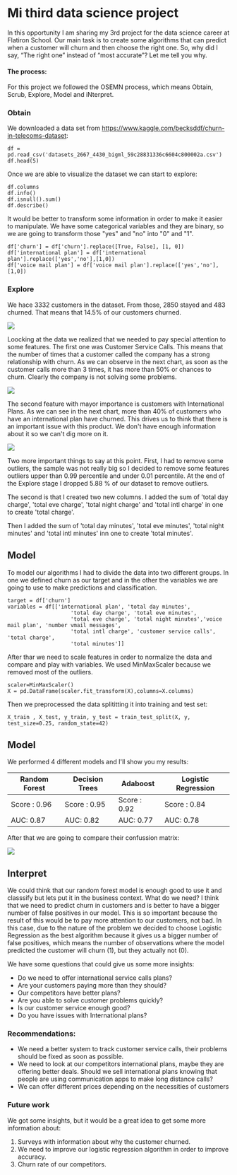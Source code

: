 
# Mi third data science project

In this opportunity I am sharing my 3rd project for the data science career at Flatiron School. Our main task is to create some algorithms that can predict when a customer will churn and then choose the right one. So, why did I say, “The right one” instead of “most accurate”? Let me tell you why. 

#### The process:

For this project we followed the OSEMN process, which means Obtain, Scrub, Explore, Model and iNterpret. 

### Obtain

We downloaded a data set from https://www.kaggle.com/becksddf/churn-in-telecoms-dataset:

```
df = pd.read_csv('datasets_2667_4430_bigml_59c28831336c6604c800002a.csv')
df.head(5)
```

Once we are able to visualize the dataset we can start to explore:

```
df.columns
df.info()
df.isnull().sum()
df.describe()
```


It would be better to transform some information in order to make it easier to manipulate. We have some categorical variables and they are binary, so we are going to transform those "yes" and "no" into "0" and "1".


```
df['churn'] = df['churn'].replace([True, False], [1, 0])
df['international plan'] = df['international plan'].replace(['yes','no'],[1,0])
df['voice mail plan'] = df['voice mail plan'].replace(['yes','no'],[1,0])
```

### Explore

We hace 3332 customers in the dataset. From those, 2850 stayed and 483 churned. That means that 14.5% of our customers churned.

![](https://i.imgur.com/wwCYiWj.png')

Loocking at the data we realized that we needed to pay special attention to some features. The first one was Customer Service Calls. This means that the number of times that a customer called the company has a strong relationship with churn. As we can observe in the next chart, as soon as the customer calls more than 3 times, it has more than 50% or chances to churn. Clearly the company is not solving some problems.

![](https://i.imgur.com/7U06ySg.png)

The second feature with mayor importance is customers with International Plans. As we can see in the next chart, more than 40% of customers who have an international plan have churned. This drives us to think that there is an important issue with this product. We don't have enough information about it so we can't dig more on it.

![](https://i.imgur.com/wrcUIeg.png)



Two more important things to say at this point. First, I had to remove some outliers, the sample was not really big so I decided to remove some features outliers upper than 0.99 percentile and under 0.01 percentile.
At the end of the Explore stage I dropped 5.88 % of our dataset to remove outliers.

The second is that I created two new columns. I added the sum of 'total day charge', 'total eve charge', 'total night charge' and 'total intl charge' in one to create 'total charge'.

Then I added the sum of 'total day minutes', 'total eve minutes', 'total night minutes' and 'total intl minutes' inn one to create 'total minutes'.


## Model

To model our algorithms I had to divide the data into two different groups. In one we defined churn as our target and in the other the variables we are going to use to make predictions and classification.

```
target = df['churn']
variables = df[['international plan', 'total day minutes',
                    'total day charge', 'total eve minutes',
                    'total eve charge', 'total night minutes','voice mail plan', 'number vmail messages',
                    'total intl charge', 'customer service calls', 'total charge',
                    'total minutes']]
```


After thar we need to scale features in order to normalize the data and compare and play with variables. We used MinMaxScaler because we removed most of the outliers.

```
scaler=MinMaxScaler()
X = pd.DataFrame(scaler.fit_transform(X),columns=X.columns)
```


Then we preprocessed the data splititting it into training and test set:

```
X_train , X_test, y_train, y_test = train_test_split(X, y, test_size=0.25, random_state=42)
```


## Model

We performed 4 different models and I'll show you my results:



| Random Forest | Decision Trees | Adaboost  | Logistic Regression |
| -------- | -------- | -------- | -------- |
| Score :  0.96     | Score :  0.95      | Score :  0.92    | Score :  0.84     |
| AUC: 0.87     | AUC: 0.82    | AUC: 0.77   | AUC: 0.78  |


After that we are going to compare their confussion matrix:

![](https://i.imgur.com/mLoA2o3.png)


## Interpret

We could think that our random forest model is enough good to use it and classsify but lets put it in the business context. What do we need? I think that we need to predict churn in customers and is better to have a bigger number of false positives in our model. This is so important because the result of this would be to pay more attention to our customers, not bad.
In this case, due to the nature of the problem we decided to choose Logistic Regression as the best algorithm because it gives us a bigger number of false positives, which means the number of observations where the model predicted the customer will churn (1), but they actually not (0).

We have some questions that could give us some more insights:

*	Do we need to offer international service calls plans?
*	Are your customers paying more than they should?
*	Our competitors have better plans?
*	Are you able to solve customer problems quickly?
*	Is our customer service enough good?
*	Do you have issues with International plans?


### Recommendations:

*	We need a better system to track customer service calls, their problems should be fixed as soon as possible.
*	We need to look at our competitors international plans, maybe they are offering better deals. Should we sell international plans knowing that people are using communication apps to make long distance calls?
*	We can offer different prices depending on the necessities of customers

### Future work

We got some insights, but it would be a great idea to get some more information about:

1.	Surveys with information about why the customer churned.
2.	We need to improve our logistic regression algorithm in order to improve accuracy.
3.	Churn rate of our competitors.
